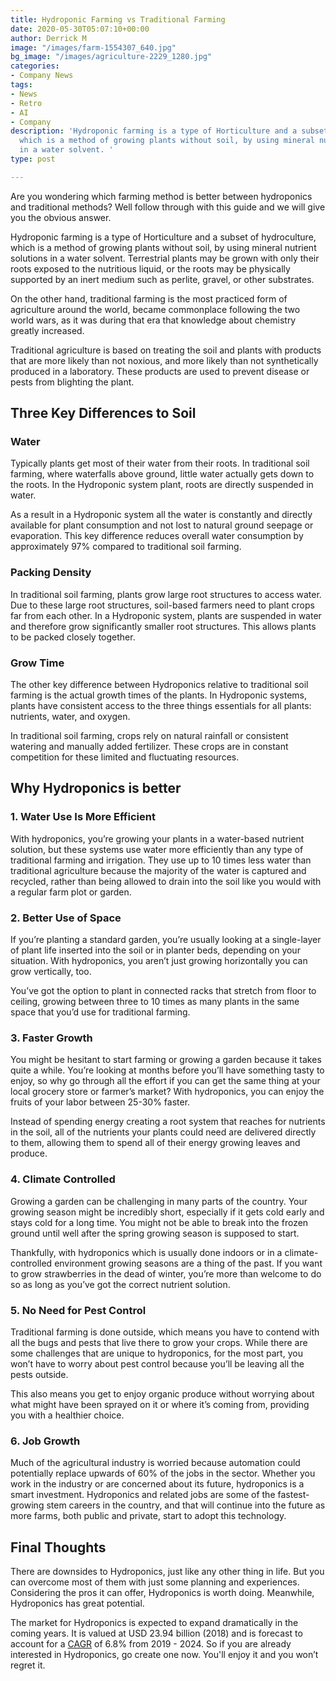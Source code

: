 ```yaml
---
title: Hydroponic Farming vs Traditional Farming
date: 2020-05-30T05:07:10+00:00
author: Derrick M
image: "/images/farm-1554307_640.jpg"
bg_image: "/images/agriculture-2229_1280.jpg"
categories:
- Company News
tags:
- News
- Retro
- AI
- Company
description: 'Hydroponic farming is a type of Horticulture and a subset of hydroculture,
  which is a method of growing plants without soil, by using mineral nutrient solutions
  in a water solvent. '
type: post

---
```

Are you wondering which farming method is better between hydroponics and traditional methods? Well follow through with this guide and we will give you the obvious answer.

Hydroponic farming is a type of Horticulture and a subset of hydroculture, which is a method of growing plants without soil, by using mineral nutrient solutions in a water solvent. Terrestrial plants may be grown with only their roots exposed to the nutritious liquid, or the roots may be physically supported by an inert medium such as perlite, gravel, or other substrates.

On the other hand, traditional farming is the most practiced form of agriculture around the world, became commonplace following the two world wars, as it was during that era that knowledge about chemistry greatly increased.

Traditional agriculture is based on treating the soil and plants with products that are more likely than not noxious, and more likely than not synthetically produced in a laboratory. These products are used to prevent disease or pests from blighting the plant.

## Three Key Differences to Soil

### Water

Typically plants get most of their water from their roots. In traditional soil farming, where waterfalls above ground, little water actually gets down to the roots. In the Hydroponic system plant, roots are directly suspended in water.

As a result in a Hydroponic system all the water is constantly and directly available for plant consumption and not lost to natural ground seepage or evaporation. This key difference reduces overall water consumption by approximately 97% compared to traditional soil farming.

### Packing Density

In traditional soil farming, plants grow large root structures to access water. Due to these large root structures, soil-based farmers need to plant crops far from each other. In a Hydroponic system, plants are suspended in water and therefore grow significantly smaller root structures. This allows plants to be packed closely together.

### Grow Time

The other key difference between Hydroponics relative to traditional soil farming is the actual growth times of the plants. In Hydroponic systems, plants have consistent access to the three things essentials for all plants: nutrients, water, and oxygen.

In traditional soil farming, crops rely on natural rainfall or consistent watering and manually added fertilizer. These crops are in constant competition for these limited and fluctuating resources.

## Why Hydroponics is better

### 1. Water Use Is More Efficient

With hydroponics, you’re growing your plants in a water-based nutrient solution, but these systems use water more efficiently than any type of traditional farming and irrigation. They use up to 10 times less water than traditional agriculture because the majority of the water is captured and recycled, rather than being allowed to drain into the soil like you would with a regular farm plot or garden.

### 2. Better Use of Space

If you’re planting a standard garden, you’re usually looking at a single-layer of plant life inserted into the soil or in planter beds, depending on your situation. With hydroponics, you aren’t just growing horizontally you can grow vertically, too.

You’ve got the option to plant in connected racks that stretch from floor to ceiling, growing between three to 10 times as many plants in the same space that you’d use for traditional farming.

### 3. Faster Growth

You might be hesitant to start farming or growing a garden because it takes quite a while. You’re looking at months before you’ll have something tasty to enjoy, so why go through all the effort if you can get the same thing at your local grocery store or farmer’s market? With hydroponics, you can enjoy the fruits of your labor between 25-30% faster.

Instead of spending energy creating a root system that reaches for nutrients in the soil, all of the nutrients your plants could need are delivered directly to them, allowing them to spend all of their energy growing leaves and produce.

### 4. Climate Controlled

Growing a garden can be challenging in many parts of the country. Your growing season might be incredibly short, especially if it gets cold early and stays cold for a long time. You might not be able to break into the frozen ground until well after the spring growing season is supposed to start.

Thankfully, with hydroponics which is usually done indoors or in a climate-controlled environment growing seasons are a thing of the past. If you want to grow strawberries in the dead of winter, you’re more than welcome to do so as long as you’ve got the correct nutrient solution.

### 5. No Need for Pest Control

Traditional farming is done outside, which means you have to contend with all the bugs and pests that live there to grow your crops. While there are some challenges that are unique to hydroponics, for the most part, you won’t have to worry about pest control because you’ll be leaving all the pests outside.

This also means you get to enjoy organic produce without worrying about what might have been sprayed on it or where it’s coming from, providing you with a healthier choice.

### 6. Job Growth

Much of the agricultural industry is worried because automation could potentially replace upwards of 60% of the jobs in the sector. Whether you work in the industry or are concerned about its future, hydroponics is a smart investment. Hydroponics and related jobs are some of the fastest-growing stem careers in the country, and that will continue into the future as more farms, both public and private, start to adopt this technology.

## Final Thoughts

There are downsides to Hydroponics, just like any other thing in life. But you can overcome most of them with just some planning and experiences. Considering the pros it can offer, Hydroponics is worth doing. Meanwhile, Hydroponics has great potential.

  
The market for Hydroponics is expected to expand dramatically in the coming years. It is valued at USD 23.94 billion (2018) and is forecast to account for a [CAGR](https://www.investopedia.com/terms/c/cagr.asp) of 6.8% from 2019 - 2024. So if you are already interested in Hydroponics, go create one now. You'll enjoy it and you won’t regret it.